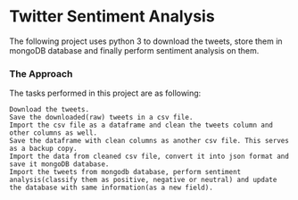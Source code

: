 # Twitter Sentiment Analysis

The following project uses python 3 to download the tweets, store them in mongoDB database and finally perform sentiment analysis on them.

### The Approach
The tasks performed in this project are as following:

    Download the tweets.
    Save the downloaded(raw) tweets in a csv file.
    Import the csv file as a dataframe and clean the tweets column and other columns as well.
    Save the dataframe with clean columns as another csv file. This serves as a backup copy.
    Import the data from cleaned csv file, convert it into json format and save it mongoDB database.
    Import the tweets from mongodb database, perform sentiment analysis(classify them as positive, negative or neutral) and update the database with same information(as a new field).
